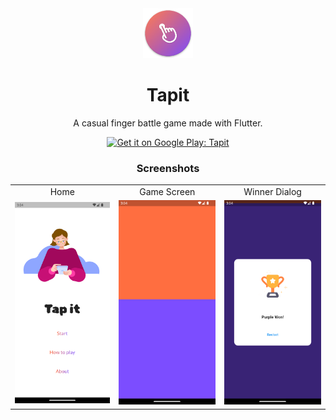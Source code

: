 <div align="center">
  <img alt="Tapit" title="Tapit" src="android/app/src/main/res/mipmap-xxhdpi/ic_launcher.png" width="80">
  <h1>Tapit</h1>
  <p>A casual finger battle game made with Flutter.</p>

<p align="center">
  <a href='https://play.google.com/store/apps/details?id=com.rejie.tapit&pcampaignid=pcampaignidMKT-Other-global-all-co-prtnr-py-PartBadge-Mar2515-1'>
    <img width=180 alt='Get it on Google Play: Tapit' src='https://play.google.com/intl/en_us/badges/static/images/badges/en_badge_web_generic.png'/>
   </a>
</p>


### Screenshots
</div>

<table align="center">
  <tr>
    <td align="center">Home</td>
    <td align="center">Game Screen</td>
    <td align="center">Winner Dialog</td>
  </tr>
  <tr>
    <td align="center"><img src="screenshots/1.png" width=200></td>
    <td align="center"><img src="screenshots/2.png" width=200></td>
    <td align="center"><img src="screenshots/3.png" width=200></td>
    
  </tr>
</table>
